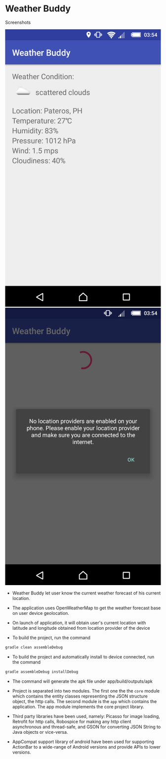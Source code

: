 Weather Buddy
===========

Screenshots

![Alt text](/screenshots/Screenshot_a.png?raw=true "")
![Alt text](/screenshots/Screenshot_b.png?raw=true "")

* Weather Buddy let user know the current weather forecast of his current location.
* The application uses OpenWeatherMap to get the weather forecast base on user device geolocation.
* On launch of application, it will obtain user's current location with latitude and longitude obtained
from location provider of the device

* To build the project, run the command
```groovy
gradle clean assembleDebug
```

* To build the project and automatically install to device connected, run the command
```groovy
gradle assembleDebug installDebug
```

* The command will generate the apk file under app/build/outputs/apk

* Project is separated into two modules. The first one the the `core` module which contains the entity classes representing the JSON structure object, the http calls. The second module is the `app` which contains the application. The app module implements the core project library.

* Third party libraries have been used, namely: Picasso for image loading, Retrofit for http calls, Robospice for making any http client asynchronous and thread-safe, and GSON for converting JSON String to Java objects or vice-versa.

* AppCompat support library of android have been used for supporting ActionBar to a wide-range of Android versions and provide APIs to lower versions.
